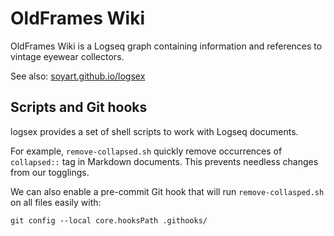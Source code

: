 # OldFrames Wiki

OldFrames Wiki is a Logseq graph containing information and references
to vintage eyewear collectors.

See also: [soyart.github.io/logsex](https://soyart.github.io/logsex)

## Scripts and Git hooks

logsex provides a set of shell scripts to work with Logseq documents.

For example, `remove-collapsed.sh` quickly remove occurrences of `collapsed::`
tag in Markdown documents. This prevents needless changes from our togglings.

We can also enable a pre-commit Git hook that will run `remove-collasped.sh`
on all files easily with:

```shell
git config --local core.hooksPath .githooks/
```
